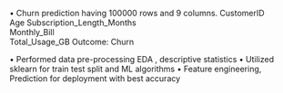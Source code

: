 • Churn prediction having 100000 rows and 9 columns.
CustomerID	
Age	
Subscription_Length_Months	
Monthly_Bill	
Total_Usage_GB
Outcome: Churn

• Performed data pre-processing EDA , descriptive statistics
• Utilized sklearn for train test split and ML algorithms 
• Feature engineering, Prediction for deployment with best accuracy
